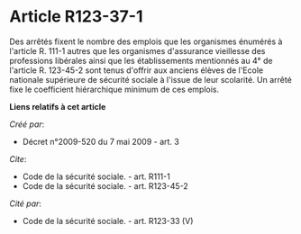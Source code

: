 # Article R123-37-1

Des arrêtés fixent le nombre des emplois que les organismes énumérés à l'article R. 111-1 autres que les organismes
d'assurance vieillesse des professions libérales ainsi que les établissements mentionnés au 4° de l'article R. 123-45-2 sont
tenus d'offrir aux anciens élèves de l'Ecole nationale supérieure de sécurité sociale à l'issue de leur scolarité. Un arrêté
fixe le coefficient hiérarchique minimum de ces emplois.

**Liens relatifs à cet article**

_Créé par_:

  - Décret n°2009-520 du 7 mai 2009 - art. 3

_Cite_:

  - Code de la sécurité sociale. - art. R111-1
  - Code de la sécurité sociale. - art. R123-45-2

_Cité par_:

  - Code de la sécurité sociale. - art. R123-33 (V)
